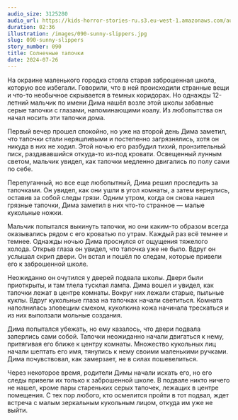 ```yaml
---
audio_size: 3125280
audio_url: https://kids-horror-stories-ru.s3.eu-west-1.amazonaws.com/audio/090-sunny-slippers.mp3
duration: 02:36
illustration: /images/090-sunny-slippers.jpg
slug: 090-sunny-slippers
story_number: 090
title: Солнечные тапочки
date: 2024-07-26
---
```


На окраине маленького городка стояла старая заброшенная школа, которую все избегали. Говорили, что в ней происходили странные вещи и что-то необычное скрывается в темных коридорах. Но однажды 12-летний мальчик по имени Дима нашёл возле этой школы забавные серые тапочки с глазами, напоминающими коалу. Из любопытства он начал носить эти тапочки дома.

Первый вечер прошел спокойно, но уже на второй день Дима заметил, что тапочки стали неряшливыми и постепенно загрязнялись, хотя он никуда в них не ходил. Этой ночью его разбудил тихий, пронзительный писк, раздававшийся откуда-то из-под кровати. Освещенный лунным светом, мальчик увидел, как тапочки медленно двигались по полу сами по себе.

Перепуганный, но все еще любопытный, Дима решил проследить за тапочками. Он увидел, как они ушли в угол комнаты, а затем вернулись, оставив за собой следы грязи. Одним утром, когда он снова нашел грязные тапочки, Дима заметил в них что-то странное — малые кукольные ножки.

Мальчик попытался выкинуть тапочки, но они каким-то образом всегда оказывались рядом с его кроватью по утрам. Каждый раз всё темнее и темнее. Однажды ночью Дима проснулся от ощущения тяжелого холода. Открыв глаза он увидел, что тапочка уже не было. Вдруг он услышал скрип двери. Он встал и пошёл по следам, которые привели его к заброшенной школе.

Неожиданно он очутился у дверей подвала школы. Двери были приоткрыты, и там тлела тусклая лампа. Дима вошел и увидел, как тапочки лежат в центре комнаты. Вокруг них лежали старые, пыльные куклы. Вдруг кукольные глаза на тапочках начали светиться. Комната наполнилась зловещим смехом, куколкина кожа начинала трескаться и из них выползали мольные создания.

Дима попытался убежать, но ему казалось, что двери подвала заперлись сами собой. Тапочки неожиданно начали двигаться к нему, притягивая его ближе к центру комнаты. Множество кукольных лиц начали шептать его имя, тянулись к нему своими маленькими ручками. Дима почувствовал, как замерзает, не в силах пошевелиться.

Через некоторое время, родители Димы начали искать его, но его следы привели их только к заброшенной школе. В подвале никто ничего не нашел, кроме пары стареньких серых тапочек, лежащих в центре помещения. С тех пор любого, кто осмелится пройти в тот подвал, ждет встреча с малым зеркальным кукольным лицом, откуда им уже не выйти.